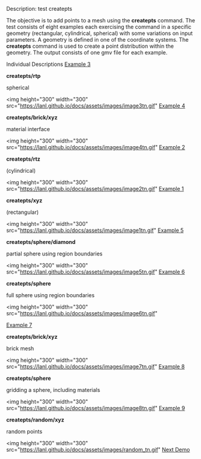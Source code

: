 Description: test createpts

The objective is to add points to a mesh using the **createpts**
command.
The test consists of eight examples each exercising the command in a
specific geometry (rectangular, cylindrical, spherical) with some
variations on input parameters. A geometry is defined in one of the
coordinate systems. The **createpts** command is used to create a
point distribution within the geometry. The output consists of one
gmv file for each example.

Individual Descriptions
[Example 3](description3_rtp.md)

**createpts/rtp**

spherical

<img height="300" width="300" src="https://lanl.github.io/docs/assets/images/image3tn.gif"
[Example 4](description4_brick.md)

**createpts/brick/xyz**

material interface

<img height="300" width="300" src="https://lanl.github.io/docs/assets/images/image4tn.gif"
[Example 2](description2_rtz.md)

**createpts/rtz**

(cylindrical)

<img height="300" width="300" src="https://lanl.github.io/docs/assets/images/image2tn.gif"
[Example 1](description1_xyz.md)

**createpts/xyz**

(rectangular)

<img height="300" width="300" src="https://lanl.github.io/docs/assets/images/image1tn.gif"
[Example 5](description5_sphere.md)

**createpts/sphere/diamond**

partial sphere using region
boundaries

<img height="300" width="300" src="https://lanl.github.io/docs/assets/images/image5tn.gif"
[Example 6](description6_sphereB.md)

**createpts/sphere**

full sphere using region boundaries

<img height="300" width="300" src="https://lanl.github.io/docs/assets/images/image6tn.gif"

[Example 7](description7_brickB.md)

**createpts/brick/xyz**

brick mesh

<img height="300" width="300" src="https://lanl.github.io/docs/assets/images/image7tn.gif"
[Example 8](description8_sphereC.md)

**createpts/sphere**

gridding a sphere, including materials

<img height="300" width="300" src="https://lanl.github.io/docs/assets/images/image8tn.gif"
[Example 9](description9_random.md)

**createpts/random/xyz**

random points

<img height="300" width="300" src="https://lanl.github.io/docs/assets/images/random_tn.gif"
[Next Demo](main_hextet1.md)
